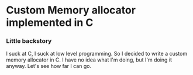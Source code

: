# Custom Memory allocator implemented in C

### Little backstory
I suck at C, I suck at low level programming. So I decided to write a custom memory allocator in C. I have no idea what I'm doing, but I'm doing it anyway. Let's see how far I can go.
